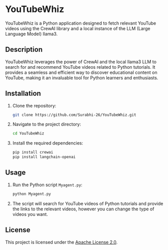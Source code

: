 # YouTubeWhiz

YouTubeWhiz is a Python application designed to fetch relevant YouTube videos using the CrewAI library and a local instance of the LLM (Large Language Model) llama3.

## Description

YouTubeWhiz leverages the power of CrewAI and the local llama3 LLM to search for and recommend YouTube videos related to Python tutorials. It provides a seamless and efficient way to discover educational content on YouTube, making it an invaluable tool for Python learners and enthusiasts.

## Installation

1. Clone the repository:

    ```sh
    git clone https://github.com/Surabhi-26/YouTubeWhiz.git
    ```

2. Navigate to the project directory:

    ```sh
    cd YouTubeWhiz
    ```

3. Install the required dependencies:

    ```sh
    pip install crewai
    pip install langchain-openai
    ```


## Usage

1. Run the Python script `Myagent.py`:

    ```sh
    python Myagent.py
    ```

2. The script will search for YouTube videos of Python tutorials and provide the links to the relevant videos, however you can change the type of videos you want.

## License

This project is licensed under the [Apache License 2.0](LICENSE).
